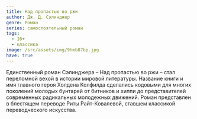 ```yaml
---
title: Над пропастью во ржи
author: Дж. Д. Сэлинджер
genre: Роман
series: самостоятельный роман
tags:
  - 16+
  - классика
image: /src/assets/img/9hmb87bp.jpg
have: true
---
```

Единственный роман Сэлинджера – Над пропастью во ржи – стал переломной вехой в истории мировой литературы. Название книги и имя главного героя Холдена Колфилда сделались кодовыми для многих поколений молодых бунтарей от битников и хиппи до представителей современных радикальных молодежных движений. Роман представлен в блестящем переводе Риты Райт-Ковалевой, ставшем классикой переводческого искусства.
